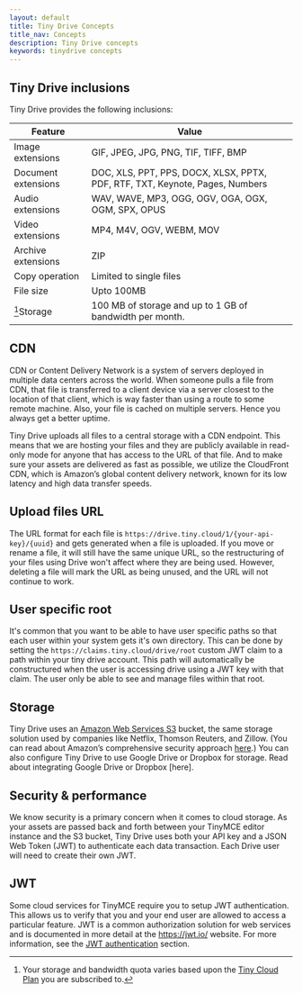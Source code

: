 ```yaml
---
layout: default
title: Tiny Drive Concepts
title_nav: Concepts
description: Tiny Drive concepts
keywords: tinydrive concepts
---
```


## Tiny Drive inclusions

Tiny Drive provides the following inclusions:

| Feature | Value |
| ------- | ----- |
| Image extensions | GIF, JPEG, JPG, PNG, TIF, TIFF, BMP |
| Document extensions | DOC, XLS, PPT, PPS, DOCX, XLSX, PPTX, PDF, RTF, TXT, Keynote, Pages, Numbers |
| Audio extensions | WAV, WAVE, MP3, OGG, OGV, OGA, OGX, OGM, SPX, OPUS |
| Video extensions | MP4, M4V, OGV, WEBM, MOV |
| Archive extensions | ZIP |
| Copy operation | Limited to single files |
| File size | Upto 100MB |
| [^1]Storage | 100 MB of storage and up to 1 GB of bandwidth per month. |

[^1]: Your storage and bandwidth quota varies based upon the [Tiny Cloud Plan](https://www.tiny.cloud/pricing/) you are subscribed to.

## CDN

CDN or Content Delivery Network is a system of servers deployed in multiple data centers across the world. When someone pulls a file from CDN, that file is transferred to a client device via a server closest to the location of that client, which is way faster than using a route to some remote machine. Also, your file is cached on multiple servers. Hence you always get a better uptime.

Tiny Drive uploads all files to a central storage with a CDN endpoint. This means that we are hosting your files and they are publicly available in read-only mode for anyone that has access to the URL of that file. And to make sure your assets are delivered as fast as possible, we utilize the CloudFront CDN, which is Amazon’s global content delivery network, known for its low latency and high data transfer speeds.

## Upload files URL

The URL format for each file is `https://drive.tiny.cloud/1/{your-api-key}/{uuid}` and gets generated when a file is uploaded.
If you move or rename a file, it will still have the same unique URL, so the restructuring of your files using Drive won't affect where they are being used. However, deleting a file will mark the URL as being unused, and the URL will not continue to work.

## User specific root

It's common that you want to be able to have user specific paths so that each user within your system gets it's own directory. This can be done by setting the `https://claims.tiny.cloud/drive/root` custom JWT claim to a path within your tiny drive account. This path will automatically be constructured when the user is accessing drive using a JWT key with that claim. The user only be able to see and manage files within that root.

## Storage

Tiny Drive uses an [Amazon Web Services S3](https://aws.amazon.com/s3/) bucket, the same storage solution used by companies like Netflix, Thomson Reuters, and Zillow. (You can read about Amazon’s comprehensive security approach [here](https://aws.amazon.com/security/).)
You can also configure Tiny Drive to use Google Drive or Dropbox for storage. Read about integrating Google Drive or Dropbox [here].

## Security & performance

We know security is a primary concern when it comes to cloud storage. As your assets are passed back and forth between your TinyMCE editor instance and the S3 bucket, Tiny Drive uses both your API key and a JSON Web Token (JWT) to authenticate each data transaction. Each Drive user will need to create their own JWT.

## JWT

Some cloud services for TinyMCE require you to setup JWT authentication. This allows us to verify that you and your end user are allowed to access a particular feature. JWT is a common authorization solution for web services and is documented in more detail at the https://jwt.io/ website. For more information, see the [JWT authentication]({{site.baseurl}}/tinydrive/jwt-authentication/) section.

